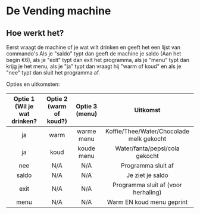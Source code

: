 # De Vending machine
## Hoe werkt het?
Eerst vraagt de machine of je wat wilt drinken en geeft het een lijst van commando's
Als je "saldo" typt dan geeft de machine je saldo (Aan het begin €6), als je "exit" typt dan exit het programma, als je "menu" typt dan krijg je het menu, als je "ja" typt dan vraagt hij "warm of koud" en als je "nee" typt dan sluit het programma af.

Opties en uitkomsten:

| Optie 1 (Wil je wat drinken?| Optie 2 (warm of koud?)| Optie 3 (menu)| Uitkomst |
|:-------------:|:-------------:|:-----:|:-------:|
| ja            | warm          | warme menu  | Koffie/Thee/Water/Chocolade melk gekocht |
| ja            | koud          | koude menu  | Water/fanta/pepsi/cola gekocht |
| nee           | N/A           | N/A   | Programma sluit af |
| saldo         | N/A           | N/A   | Je ziet je saldo |
| exit          | N/A           | N/A   | Programma sluit af (voor herhaling) |
| menu          | N/A           | N/A   | Warm EN koud menu geprint |
